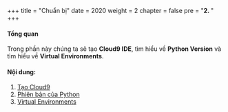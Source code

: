 +++
title = "Chuẩn bị"
date = 2020
weight = 2
chapter = false
pre = "<b>2. </b>"
+++
#### Tổng quan

Trong phần này chúng ta sẽ tạo **Cloud9 IDE**, tìm hiểu về **Python Version** và tìm hiểu về **Virtual Environments**.

#### Nội dung:

1. [Tạo Cloud9](2.1-create-cloud9/)
2. [Phiên bản của Python](2.2-python-version/)
3. [Virtual Environments](2.3-virtual-environment/)